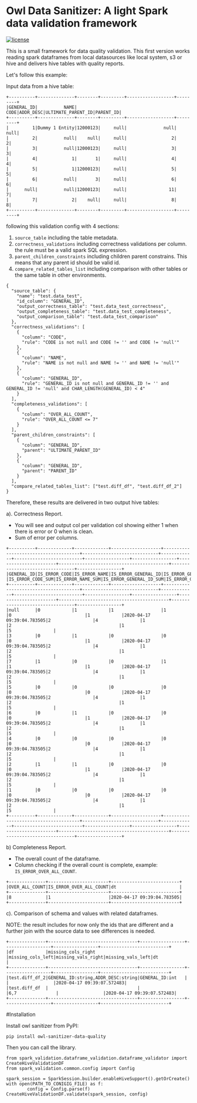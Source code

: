 # Owl Data Sanitizer: A light Spark data validation framework

[![license](https://img.shields.io/github/license/mashape/apistatus.svg?maxAge=2592000)](https://github.com/ronald-smith-angel/owl-data-sanitizer/blob/develop/license.md)

This is a small framework for data quality validation. This first version works reading spark dataframes from local 
datasources like local system, s3 or hive and delivers hive tables with quality reports.

Let's follow this example:

Input data from a hive table:

```
+----------+--------------+--------+---------+------------------+---------+
|GENERAL_ID|          NAME|    CODE|ADDR_DESC|ULTIMATE_PARENT_ID|PARENT_ID|
+----------+--------------+--------+---------+------------------+---------+
|         1|Dummy 1 Entity|12000123|     null|              null|     null|
|         2|          null|    null|     null|                 2|        2|
|         3|          null|12000123|     null|                 3|        3|
|         4|             1|       1|     null|                 4|        4|
|         5|             1|12000123|     null|                 5|        5|
|         6|          null|       3|     null|                 6|        6|
|      null|          null|12000123|     null|                11|        7|
|         7|             2|    null|     null|                 8|        8|
+----------+--------------+--------+---------+------------------+---------+
```

following this validation config with 4 sections:

1. `source_table` including the table metadata.
2. `correctness_validations` including correctness validations per column. 
the rule must be a valid spark SQL expression.
3. `parent_children_constraints` including children parent constrains. 
This means that any parent id should be valid id.
4. `compare_related_tables_list` including comparison with other tables or 
the same table in other environments.

```
{
  "source_table": {
    "name": "test.data_test",
    "id_column": "GENERAL_ID",
    "output_correctness_table": "test.data_test_correctness",
    "output_completeness_table": "test.data_test_completeness",
    "output_comparison_table": "test.data_test_comparison"
  },
  "correctness_validations": [
    {
      "column": "CODE",
      "rule": "CODE is not null and CODE != '' and CODE != 'null'"
    },
    {
      "column": "NAME",
      "rule": "NAME is not null and NAME != '' and NAME != 'null'"
    },
    {
      "column": "GENERAL_ID",
      "rule": "GENERAL_ID is not null and GENERAL_ID != '' and GENERAL_ID != 'null' and CHAR_LENGTH(GENERAL_ID) < 4"
    }
  ],
  "completeness_validations": [
    {
      "column": "OVER_ALL_COUNT",
      "rule": "OVER_ALL_COUNT <= 7"
    }
  ],
  "parent_children_constraints": [
    {
      "column": "GENERAL_ID",
      "parent": "ULTIMATE_PARENT_ID"
    },
    {
      "column": "GENERAL_ID",
      "parent": "PARENT_ID"
    }
  ],
  "compare_related_tables_list": ["test.diff_df", "test.diff_df_2"]
}
```

Therefore, these results are delivered in two output hive tables:

a). Correctness Report.

- You will see and output col per validation col showing either 1 when there is error or 0 when is clean.
- Sum of error per columns.

```
+----------+-------------+-------------+-------------------+--------------------------------------+-----------------------------+-------------+--------------------------+-----------------+-----------------+-----------------------+------------------------------------------+---------------------------------+-----------------+
|GENERAL_ID|IS_ERROR_CODE|IS_ERROR_NAME|IS_ERROR_GENERAL_ID|IS_ERROR_GENERAL_ID_ULTIMATE_PARENT_ID|IS_ERROR_GENERAL_ID_PARENT_ID|IS_ERROR__ROW|dt                        |IS_ERROR_CODE_SUM|IS_ERROR_NAME_SUM|IS_ERROR_GENERAL_ID_SUM|IS_ERROR_GENERAL_ID_ULTIMATE_PARENT_ID_SUM|IS_ERROR_GENERAL_ID_PARENT_ID_SUM|IS_ERROR__ROW_SUM|
+----------+-------------+-------------+-------------------+--------------------------------------+-----------------------------+-------------+--------------------------+-----------------+-----------------+-----------------------+------------------------------------------+---------------------------------+-----------------+
|null      |0            |1            |1                  |1                                     |0                            |1            |2020-04-17 09:39:04.783505|2                |4                |1                      |2                                         |1                                |5                |
|3         |0            |1            |0                  |0                                     |0                            |1            |2020-04-17 09:39:04.783505|2                |4                |1                      |2                                         |1                                |5                |
|7         |1            |0            |0                  |1                                     |1                            |1            |2020-04-17 09:39:04.783505|2                |4                |1                      |2                                         |1                                |5                |
|5         |0            |0            |0                  |0                                     |0                            |0            |2020-04-17 09:39:04.783505|2                |4                |1                      |2                                         |1                                |5                |
|6         |0            |1            |0                  |0                                     |0                            |1            |2020-04-17 09:39:04.783505|2                |4                |1                      |2                                         |1                                |5                |
|4         |0            |0            |0                  |0                                     |0                            |0            |2020-04-17 09:39:04.783505|2                |4                |1                      |2                                         |1                                |5                |
|2         |1            |1            |0                  |0                                     |0                            |1            |2020-04-17 09:39:04.783505|2                |4                |1                      |2                                         |1                                |5                |
|1         |0            |0            |0                  |0                                     |0                            |0            |2020-04-17 09:39:04.783505|2                |4                |1                      |2                                         |1                                |5                |
+----------+-------------+-------------+-------------------+--------------------------------------+-----------------------------+-------------+--------------------------+-----------------+-----------------+-----------------------+------------------------------------------+---------------------------------+-----------------+
```
b) Completeness Report.
- The overall count of the dataframe.
- Column checking if the overall count is complete, example: `IS_ERROR_OVER_ALL_COUNT`.
```
+--------------+-----------------------+--------------------------+
|OVER_ALL_COUNT|IS_ERROR_OVER_ALL_COUNT|dt                        |
+--------------+-----------------------+--------------------------+
|8             |1                      |2020-04-17 09:39:04.783505|
+--------------+-----------------------+--------------------------+
```

c). Comparison of schema and values with related dataframes. 

NOTE: the result includes for now only the ids that are different and a further 
join with the source data to see differences is needed.

```
+--------------+----------------------------------+-----------------+------------------+-----------------+--------------------------+
|df            |missing_cols_right                |missing_cols_left|missing_vals_right|missing_vals_left|dt                        |
+--------------+----------------------------------+-----------------+------------------+-----------------+--------------------------+
|test.diff_df_2|GENERAL_ID:string,ADDR_DESC:string|GENERAL_ID:int   |                  |                 |2020-04-17 09:39:07.572483|
|test.diff_df  |                                  |                 |6,7               |                 |2020-04-17 09:39:07.572483|
+--------------+----------------------------------+-----------------+------------------+-----------------+--------------------------+
```

#Installation

Install owl sanitizer from PyPI:

```pip install owl-sanitizer-data-quality```

Then you can call the library.

```
from spark_validation.dataframe_validation.dataframe_validator import CreateHiveValidationDF
from spark_validation.common.config import Config

spark_session = SparkSession.builder.enableHiveSupport().getOrCreate()
with open(PATH_TO_CONIGIG_FILE) as f:
        config = Config.parse(f)
CreateHiveValidationDF.validate(spark_session, config)
```